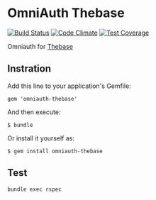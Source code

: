 # OmniAuth Thebase

[![Build Status](https://travis-ci.org/zaikoflow/omniauth-thebase.png)](https://travis-ci.org/zaikoflow/omniauth-thebase)
[![Code Climate](https://codeclimate.com/github/zaikoflow/omniauth-thebase/badges/gpa.svg)](https://codeclimate.com/github/zaikoflow/omniauth-thebase)
[![Test Coverage](https://codeclimate.com/github/zaikoflow/omniauth-thebase/badges/coverage.svg)](https://codeclimate.com/github/zaikoflow/omniauth-thebase)

Omniauth for [Thebase](https://thebase.com/)

Instration
----------

Add this line to your application's Gemfile:

    gem 'omniauth-thebase'

And then execute:

    $ bundle

Or install it yourself as:

    $ gem install omniauth-thebase

Test
----

```
bundle exec rspec
```
